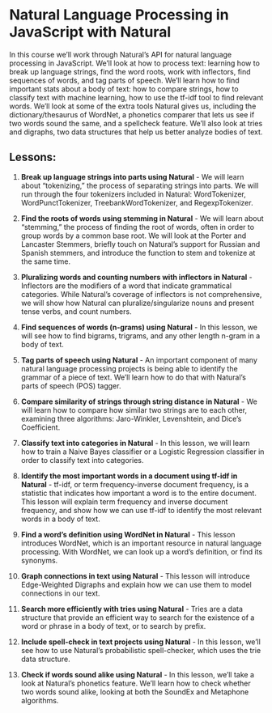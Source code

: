 # Natural Language Processing in JavaScript with Natural

In this course we’ll work through Natural’s API for natural language processing in JavaScript. We’ll look at how to process text: learning how to break up language strings, find the word roots, work with inflectors, find sequences of words, and tag parts of speech. We’ll learn how to find important stats about a body of text: how to compare strings, how to classify text with machine learning, how to use the tf-idf tool to find relevant words. We’ll look at some of the extra tools Natural gives us, including the dictionary/thesaurus of WordNet, a phonetics comparer that lets us see if two words sound the same, and a spellcheck feature. We’ll also look at tries and digraphs, two data structures that help us better analyze bodies of text.

## Lessons:

1. **Break up language strings into parts using Natural** - We will learn about “tokenizing,” the process of separating strings into parts. We will run through the four tokenizers included in Natural: WordTokenizer, WordPunctTokenizer, TreebankWordTokenizer, and RegexpTokenizer.

2. **Find the roots of words using stemming in Natural** - We will learn about “stemming,” the process of finding the root of words, often in order to group words by a common base root. We will look at the Porter and Lancaster Stemmers, briefly touch on Natural’s support for Russian and Spanish stemmers, and introduce the function to stem and tokenize at the same time.

3. **Pluralizing words and counting numbers with inflectors in Natural** - Inflectors are the modifiers of a word that indicate grammatical categories. While Natural’s coverage of inflectors is not comprehensive, we will show how Natural can pluralize/singularize nouns and present tense verbs, and count numbers. 

4. **Find sequences of words (n-grams) using Natural** - In this lesson, we will see how to find bigrams, trigrams, and any other length n-gram in a body of text. 

5. **Tag parts of speech using Natural** - An important component of many natural language processing projects is being able to identify the grammar of a piece of text. We’ll learn how to do that with Natural’s parts of speech (POS) tagger.  

6. **Compare similarity of strings through string distance in Natural** - We will learn how to compare how similar two strings are to each other, examining three algorithms: Jaro-Winkler, Levenshtein, and Dice’s Coefficient.  

7. **Classify text into categories in Natural** - In this lesson, we will learn how to train a Naive Bayes classifier or a Logistic Regression classifier in order to classify text into categories.

8. **Identify the most important words in a document using tf-idf in Natural** - tf-idf, or term frequency-inverse document frequency, is a statistic that indicates how important a word is to the entire document. This lesson will explain term frequency and inverse document frequency, and show how we can use tf-idf to identify the most relevant words in a body of text. 

9. **Find a word’s definition using WordNet in Natural** - This lesson introduces WordNet, which is an important resource in natural language processing. With WordNet, we can look up a word’s definition, or find its synonyms. 

10. **Graph connections in text using Natural** - This lesson will introduce Edge-Weighted Digraphs and explain how we can use them to model connections in our text. 

11. **Search more efficiently with tries using Natural** - Tries are a data structure that provide an efficient way to search for the existence of a word or phrase in a body of text, or to search by prefix. 

12. **Include spell-check in text projects using Natural** - In this lesson, we’ll see how to use Natural’s probabilistic spell-checker, which uses the trie data structure. 

13. **Check if words sound alike using Natural** - In this lesson, we’ll take a look at Natural’s phonetics feature. We’ll learn how to check whether two words sound alike, looking at both the SoundEx and Metaphone algorithms.
